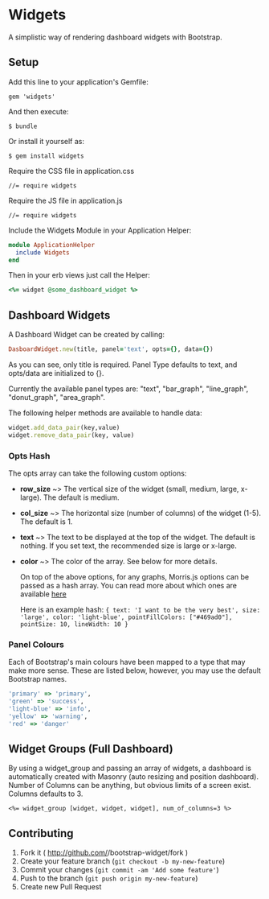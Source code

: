 # Widgets

A simplistic way of rendering dashboard widgets with Bootstrap.

## Setup

Add this line to your application's Gemfile:

    gem 'widgets'

And then execute:

    $ bundle

Or install it yourself as:

    $ gem install widgets

Require the CSS file in application.css

   ```
   //= require widgets
   ```

Require the JS file in application.js

  ```
  //= require widgets
  ```

Include the Widgets Module in your Application Helper:

  ```Ruby
  module ApplicationHelper
    include Widgets
  end
  ```

Then in your erb views just call the Helper:

  ```Ruby
  <%= widget @some_dashboard_widget %>
  ```

## Dashboard Widgets

A Dashboard Widget can be created by calling:

  ```Ruby
  DasboardWidget.new(title, panel='text', opts={}, data={})
  ```

  As you can see, only title is required. Panel Type defaults to text, and opts/data are initialized to {}.

  Currently the available panel types are: "text", "bar_graph", "line_graph", "donut_graph", "area_graph".

  The following helper methods are available to handle data:

  ```Ruby
  widget.add_data_pair(key,value)
  widget.remove_data_pair(key, value)
  ```

### Opts Hash

  The opts array can take the following custom options:

- **row_size** ~> The vertical size of the widget (small, medium, large, x-large). The default is medium.
- **col_size** ~> The horizontal size (number of columns) of the widget (1-5). The default is 1.
- **text** ~> The text to be displayed at the top of the widget. The default is nothing. If you set text, the recommended size is large or x-large.
- **color** ~> The color of the array. See below for more details.

  On top of the above options, for any graphs, Morris.js options can be passed as a hash array. You can read more about which ones are available [here](http://www.oesmith.co.uk/morris.js/)

  Here is an example hash: ```{ text: 'I want to be the very best', size: 'large', color: 'light-blue', pointFillColors: ["#469ad0"], pointSize: 10, lineWidth: 10 }```

### Panel Colours

Each of Bootstrap's main colours have been mapped to a type that may make more sense. These are listed below, however, you may use the default Bootstrap names.

   ```Ruby
   'primary' => 'primary',
   'green' => 'success',
   'light-blue' => 'info',
   'yellow' => 'warning',
   'red' => 'danger'
   ```

## Widget Groups (Full Dashboard)

By using a widget_group and passing an array of widgets, a dashboard is automatically created with Masonry (auto resizing and position dashboard). Number of Columns can be anything, but obvious limits of a screen exist. Columns defaults to 3.

```<%= widget_group [widget, widget, widget], num_of_columns=3 %>```

## Contributing

1. Fork it ( http://github.com/<my-github-username>/bootstrap-widget/fork )
2. Create your feature branch (`git checkout -b my-new-feature`)
3. Commit your changes (`git commit -am 'Add some feature'`)
4. Push to the branch (`git push origin my-new-feature`)
5. Create new Pull Request
